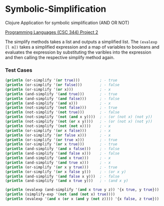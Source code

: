 # Symbolic-Simplification
Clojure Application for symbolic simplification (AND OR NOT)

[Programming Languages (CSC 344) Project 2](https://danielschlegel.org/wp/teaching/csc344-spring-2021/assignment-2/)

The simplify methods takes a list and outputs a simplified list. The ```(evalexp [l m])``` takes a simplified expression and a map of variables to booleans and evaluates the expression by substituting the varibles into the expression and then calling the respective simplify method again. 


### Test Cases
```clojure
(println (or-simplify '(or true)))         ; - true
(println (or-simplify '(or false)))        ; - false
(println (or-simplify '(or x)))            ; - x
(println (and-simplify '(and true)))       ; - true
(println (and-simplify '(and false)))      ; - false
(println (and-simplify '(and x)))          ; - x
(println (not-simplify '(not false)))      ; - true
(println (not-simplify '(not true)))       ; - false
(println (not-simplify '(not (and x y))))  ; - (or (not x) (not y))
(println (not-simplify '(not (or x y))))   ; - (or (not x) (not y))
(println (not-simplify '(not (not x))))    ; - x
(println (or-simplify '(or x false)))      ; - x
(println (or-simplify '(or false x)))      ; - x
(println (or-simplify '(or true x)))       ; - true
(println (or-simplify '(or x true)))       ; - true
(println (and-simplify '(and x false)))    ; - false
(println (and-simplify '(and false x)))    ; - false
(println (and-simplify '(and x true)))     ; - x
(println (and-simplify '(and true x)))     ; - x
(println (or-simplify '(or x y true)))     ; - true
(println (or-simplify '(or x false y)))    ; - (or x y)
(println (and-simplify '(and false x y)))  ; - false
(println (and-simplify '(and x true y)))   ; - (and x y)

(println (evalexp (and-simplify '(and x true y z)) '{x true, y true}))    ; - z
(println (simplify-exp '(not (and (not x) true))))                        ; - x
(println (evalexp '(and x (or x (and y (not z)))) '{x false, z true}))    ; - false
```
